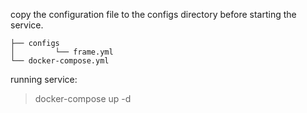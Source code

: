 
copy the configuration file to the configs directory before starting the service.

```
├── configs
│         └── frame.yml
└── docker-compose.yml
```

running service:

> docker-compose up -d
